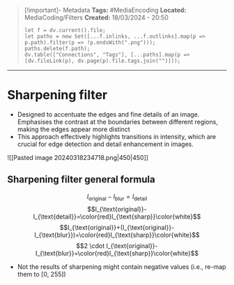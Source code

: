 > [!important]- Metadata
> **Tags:** #MediaEncoding 
> **Located:** MediaCoding/Filters
> **Created:** 18/03/2024 - 20:50
> ```dataviewjs
> let f = dv.current().file;
> let paths = new Set([...f.inlinks, ...f.outlinks].map(p => p.path).filter(p => !p.endsWith(".png")));
> paths.delete(f.path);
> dv.table(["Connections", "Tags"], [...paths].map(p => [dv.fileLink(p), dv.page(p).file.tags.join("")]));
> ```

___
# Sharpening filter
- Designed to accentuate the edges and fine details of an image. Emphasises the contrast at the boundaries between different regions, making the edges appear more distinct
- This approach effectively highlights transitions in intensity, which are crucial for edge detection and detail enhancement in images.

![[Pasted image 20240318234718.png|450|450]]

## Sharpening filter general formula 
$$I_{\text{original}}-I_{\text{blur}}=I_{\text{detail}}$$
$$I_{\text{original}}-I_{\text{detail}}=\color{red}I_{\text{sharp}}\color{white}$$
$$I_{\text{original}}+(I_{\text{original}}-I_{\text{blur}})=\color{red}I_{\text{sharp}}\color{white}$$
$$2 \cdot I_{\text{original}}-I_{\text{blur}}=\color{red}I_{\text{sharp}}\color{white}$$

- Not the results of sharpening might contain negative values (i.e., re-map them to \[0, 255\])